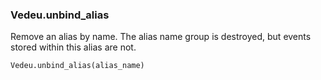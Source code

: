 ### Vedeu.unbind_alias
Remove an alias by name. The alias name group is destroyed, but events
stored within this alias are not.

    Vedeu.unbind_alias(alias_name)
